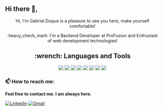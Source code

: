 ## Hi there 👋,

<p align="center">Hi, I'm Gabriel Duque is a pleasure to see you here, make yourself comfortable!</p>

<p align = "center"> :heavy_check_mark: I'm a Backend Developer at ProFusion and Enthusiast of web development technologies!</p>




<h2 align="center"> :wrench: <strong>Languages and Tools</strong> </h2>
<p align="center">
<img src="https://img.shields.io/badge/Ubuntu-E95420?style=for-the-badge&logo=ubuntu&logoColor=white&color=E95420" />
<img src="https://img.shields.io/badge/visualstudiocode%20-%23007ACC.svg?&style=for-the-badge&logo=visual%20studio%20code&logoColor=white&color=004466">
<img src="https://img.shields.io/badge/git%20-%23F05033.svg?&style=for-the-badge&logo=git&logoColor=white"/>
<img src="https://img.shields.io/badge/node.js%20-%2343853D.svg?&style=for-the-badge&logo=node.js&logoColor=white&color=026e00">
<img src="https://img.shields.io/badge/typescript%20-%23007ACC.svg?&style=for-the-badge&logo=typescript&logoColor=white">
<img src="https://img.shields.io/badge/node.js%20-%2343853D.svg?&style=for-the-badge&logo=node.js&logoColor=white">
<img src="https://img.shields.io/badge/docker%20-%23007ACC.svg?&style=for-the-badge&logo=docker&logoColor=white&color=00ace6">
<img src="https://img.shields.io/badge/mongodb%20-%2343853D.svg?&style=for-the-badge&logo=mongodb&logoColor=ffffff&color=13aa52">



### 📫 **How to reach me**:

**Feel free to contact me. I am always here.**

[![Linkedin](https://img.shields.io/badge/LinkedIn-Gabriel%20Duque-blue?logo=Linkedin&logoColor=blue&labelColor=grey)](https://www.linkedin.com/in/gabriel-duque-aba0891a3/)
[![Gmail](https://img.shields.io/badge/Gmail-gabrieldorkt@gmail.com-blue?logo=Gmail&logoColor=Red&labelColor=grey)](mailto:gabrieldorkt@gmail.com)
